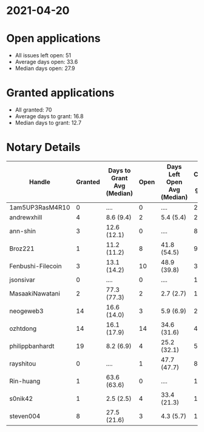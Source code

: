 2021-04-20
==========

# Open applications

- All issues left open: 51
- Average days open: 33.6
- Median days open: 27.9

# Granted applications

- All granted: 70
- Average days to grant: 16.8
- Median days to grant: 12.7

# Notary Details

| Handle            |   Granted | Days to Grant Avg (Median)   |   Open | Days Left Open Avg (Median)   |   Closed (no grant) |
|-------------------|-----------|------------------------------|--------|-------------------------------|---------------------|
| 1am5UP3RasM4R10   |         0 | ....                         |      0 | ....                          |                   2 |
| andrewxhill       |         4 | 8.6  (9.4)                   |      2 | 5.4  (5.4)                    |                  26 |
| ann-shin          |         3 | 12.6  (12.1)                 |      0 | ....                          |                   8 |
| Broz221           |         1 | 11.2  (11.2)                 |      8 | 41.8  (54.5)                  |                   9 |
| Fenbushi-Filecoin |         3 | 13.1  (14.2)                 |     10 | 48.9  (39.8)                  |                  31 |
| jsonsivar         |         0 | ....                         |      0 | ....                          |                  13 |
| MasaakiNawatani   |         2 | 77.3  (77.3)                 |      2 | 2.7  (2.7)                    |                  13 |
| neogeweb3         |        14 | 16.6  (14.0)                 |      3 | 5.9  (6.9)                    |                  27 |
| ozhtdong          |        14 | 16.1  (17.9)                 |     14 | 34.6  (31.6)                  |                  47 |
| philippbanhardt   |        19 | 8.2  (6.9)                   |      4 | 25.2  (32.1)                  |                  57 |
| rayshitou         |         0 | ....                         |      1 | 47.7  (47.7)                  |                   8 |
| Rin-huang         |         1 | 63.6  (63.6)                 |      0 | ....                          |                   1 |
| s0nik42           |         1 | 2.5  (2.5)                   |      4 | 33.4  (21.3)                  |                  14 |
| steven004         |         8 | 27.5  (21.6)                 |      3 | 4.3  (5.7)                    |                  19 |